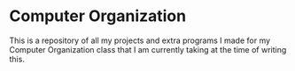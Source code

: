 # Computer Organization

This is a repository of all my projects and extra programs I made for my Computer Organization class that I am currently taking at the time of writing this.

